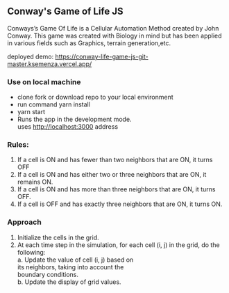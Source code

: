## Conway's Game of Life JS

Conways’s Game Of Life is a Cellular Automation Method created by John Conway. This game was created with Biology in mind but has been applied in various fields such as Graphics, terrain generation,etc.

deployed demo: https://conway-life-game-js-git-master.ksemenza.vercel.app/

### Use on local machine

- clone fork or download repo to your local environment
- run command yarn install
- yarn start 
- Runs the app in the development mode.<br />
uses [http://localhost:3000](http://localhost:3000) address

 ### Rules:
 
1. If a cell is ON and has fewer than two neighbors that are ON, it turns OFF
2. If a cell is ON and has either two or three neighbors that are ON, it remains ON.
3. If a cell is ON and has more than three neighbors that are ON, it turns OFF.
4. If a cell is OFF and has exactly three neighbors that are ON, it turns ON.

### Approach

1. Initialize the cells in the grid.
2. At each time step in the simulation, for each 
   cell (i, j) in the grid, do the following:<br/>
   a. Update the value of cell (i, j) based on <br/>
      its neighbors, taking into account the <br/>
      boundary conditions.<br/>
   b. Update the display of grid values.
